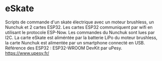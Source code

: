 # eSkate
Scripts de commande d'un skate électrique avec un moteur brushless, un Nunchuk et 2 cartes ESP32.
Les cartes ESP32 communiquent par wifi en utilisant le protocole ESP-Now.
Les commandes du Nunchuk sont lues par I2C.
La carte eSkate est aliméntée par la batterie LiPo du moteur brushless, la carte Nunchuk est alimentée par un smartphone connecté en USB.
Référence des ESP32 : ESP32-WROOM DevKit par uPesy. https://www.upesy.fr/